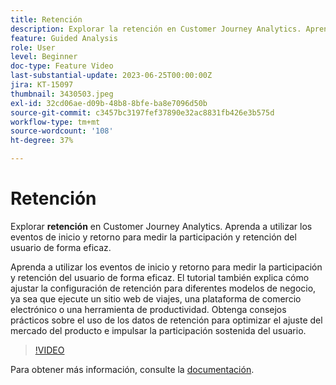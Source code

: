 ```yaml
---
title: Retención
description: Explorar la retención en Customer Journey Analytics. Aprenda a utilizar los eventos de inicio y retorno para medir la participación y retención del usuario de forma eficaz.
feature: Guided Analysis
role: User
level: Beginner
doc-type: Feature Video
last-substantial-update: 2023-06-25T00:00:00Z
jira: KT-15097
thumbnail: 3430503.jpeg
exl-id: 32cd06ae-d09b-48b8-8bfe-ba8e7096d50b
source-git-commit: c3457bc3197fef37890e32ac8831fb426e3b575d
workflow-type: tm+mt
source-wordcount: '108'
ht-degree: 37%

---
```


# Retención

Explorar **retención** en Customer Journey Analytics. Aprenda a utilizar los eventos de inicio y retorno para medir la participación y retención del usuario de forma eficaz.

Aprenda a utilizar los eventos de inicio y retorno para medir la participación y retención del usuario de forma eficaz. El tutorial también explica cómo ajustar la configuración de retención para diferentes modelos de negocio, ya sea que ejecute un sitio web de viajes, una plataforma de comercio electrónico o una herramienta de productividad. Obtenga consejos prácticos sobre el uso de los datos de retención para optimizar el ajuste del mercado del producto e impulsar la participación sostenida del usuario.

>[!VIDEO](https://video.tv.adobe.com/v/3430503/?learn=on)

Para obtener más información, consulte la [documentación](https://experienceleague.adobe.com/es/docs/analytics-platform/using/guided-analysis/retention/retention-rates).
